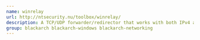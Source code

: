```yaml
---
name: winrelay
url: http://ntsecurity.nu/toolbox/winrelay/
description: A TCP/UDP forwarder/redirector that works with both IPv4 and IPv6.
group: blackarch blackarch-windows blackarch-networking
---
```

